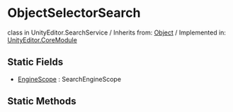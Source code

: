 # ObjectSelectorSearch
class in UnityEditor.SearchService
 / Inherits from: <a href="https://docs.unity3d.com/6000.0/Documentation/ScriptReference/Object.html" target="_blank">Object</a> / Implemented in: <a href="https://docs.unity3d.com/6000.0/Documentation/ScriptReference/UnityEditor.CoreModule.html" target="_blank">UnityEditor.CoreModule</a>
## Static Fields
- <a href="https://docs.unity3d.com/6000.0/Documentation/ScriptReference/ObjectSelectorSearch-EngineScope.html" target="_blank">EngineScope</a> : SearchEngineScope
## Static Methods
